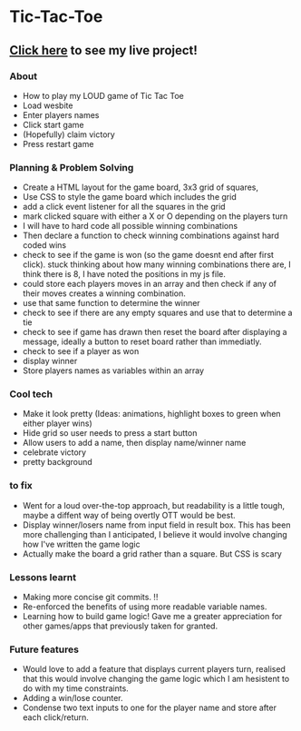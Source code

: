 # Tic-Tac-Toe #

## [Click here](https://benreef.github.io/Tic-Tac-Toe/) to see my live project! 

### About 

- How to play my LOUD game of Tic Tac Toe
- Load wesbite
- Enter players names
- Click start game
- (Hopefully) claim victory
- Press restart game

### Planning & Problem Solving

- Create a HTML layout for the game board, 3x3 grid of squares, 
- Use CSS to style the game board which includes the grid
- add a click event listener for all the squares in the grid
- mark clicked square with either a X or O depending on the players turn
- I will have to hard code all possible winning combinations
- Then declare a function to check winning combinations against hard coded wins
- check to see if the game is won (so the game doesnt end after first click). stuck thinking about how many winning combinations there are, I think there is 8, I have noted the positions in my js file.
- could store each players moves in an array and then check if any of their moves creates a winning combination.
- use that same function to determine the winner
- check to see if there are any empty squares and use that to determine a tie
- check to see if game has drawn then reset the board after displaying a message, ideally a button to reset board rather than immediatly.
- check to see if a player as won
- display winner
- Store players names as variables within an array

<!-- ![person drawing](https://images.unsplash.com/photo-1581291518633-83b4ebd1d83e?ixlib=rb-1.2.1&ixid=MnwxMjA3fDB8MHxwaG90by1wYWdlfHx8fGVufDB8fHx8&auto=format&fit=crop&w=1170&q=80) -->

### Cool tech

- Make it look pretty (Ideas: animations, highlight boxes to green when either player wins)
- Hide grid so user needs to press a start button
- Allow users to add a name, then display name/winner name
- celebrate victory
- pretty background

### to fix
- Went for a loud over-the-top approach, but readability is a little tough, maybe a diffent way of being overtly OTT would be best.
- Display winner/losers name from input field in result box. This has been more challenging than I anticipated, I believe it would involve changing how I've written the game logic
- Actually make the board a grid rather than a square. But CSS is scary

### Lessons learnt

- Making more concise git commits. !!
- Re-enforced the benefits of using more readable variable names.
- Learning how to build game logic! Gave me a greater appreciation for other games/apps that previously taken for granted.

### Future features

- Would love to add a feature that displays current players turn, realised that this would  involve changing the game logic which I am hesistent to do with my time constraints.
- Adding a win/lose counter.
- Condense two text inputs to one for the player name and store after each click/return.

